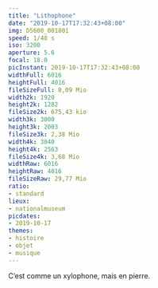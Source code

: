 ```yaml
---
title: "Lithophone"
date: "2019-10-17T17:32:43+08:00"
img: D5600_001801
speed: 1/40 s
iso: 3200
aperture: 5.6
focal: 18.0
picInstant: 2019-10-17T17:32:43+08:00
widthFull: 6016
heightFull: 4016
fileSizeFull: 8,09 Mio
width2k: 1920
height2k: 1282
fileSize2k: 675,43 kio
width3k: 3000
height3k: 2003
fileSize3k: 2,38 Mio
width4k: 3840
height4k: 2563
fileSize4k: 3,68 Mio
widthRaw: 6016
heightRaw: 4016
fileSizeRaw: 29,77 Mio
ratio:
- standard
lieux:
- nationalmuseum
picdates:
- 2019-10-17
themes:
- histoire
- objet
- musique
---
```


C’est comme un xylophone, mais en pierre.
